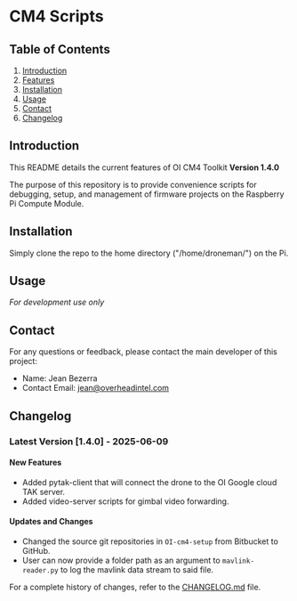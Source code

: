 # CM4 Scripts

## Table of Contents
1. [Introduction](#introduction)
2. [Features](#features)
3. [Installation](#installation)
4. [Usage](#usage)
5. [Contact](#contact)
6. [Changelog](#changelog)

<a name="introduction"></a>
## Introduction 
This README details the current features of OI CM4 Toolkit **Version 1.4.0**

The purpose of this repository is to provide convenience scripts for debugging, setup, and management of firmware projects on the Raspberry Pi Compute Module.

<a name="installation"></a>
## Installation
Simply clone the repo to the home directory ("/home/droneman/") on the Pi.

<a name="usage"></a>
## Usage
*For development use only*

<a name="contact"></a>
## Contact
For any questions or feedback, please contact the main developer of this project:

- Name: Jean Bezerra
- Contact Email: jean@overheadintel.com

## Changelog
### Latest Version [1.4.0] - 2025-06-09

#### New Features
- Added pytak-client that will connect the drone to the OI Google cloud TAK server.
- Added video-server scripts for gimbal video forwarding.

#### Updates and Changes
- Changed the source git repositories in `OI-cm4-setup` from Bitbucket to GitHub.
- User can now provide a folder path as an argument to `mavlink-reader.py` to log the mavlink data stream to said file.

For a complete history of changes, refer to the [CHANGELOG.md](CHANGELOG.md) file.